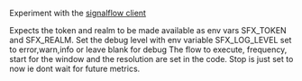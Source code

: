 Experiment with the [signalflow client](https://github.com/signalfx/signalfx-go/tree/master/signalflow)

Expects the token and realm to be made available as env vars SFX_TOKEN and SFX_REALM.
Set the debug level with env variable SFX_LOG_LEVEL set to error,warn,info or leave blank for debug
The flow to execute, frequency, start for the window and the resolution are set in the code. Stop is just set to now ie dont wait for future metrics.
